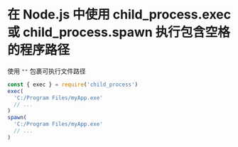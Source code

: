 # 在 Node.js 中使用 child_process.exec 或 child_process.spawn 执行包含空格的程序路径

使用 `""` 包裹可执行文件路径

```js
const { exec } = require('child_process')
exec(
  'C:/Program Files/myApp.exe'
  // ...
)
spawn(
  'C:/Program Files/myApp.exe'
  // ...
)
```
